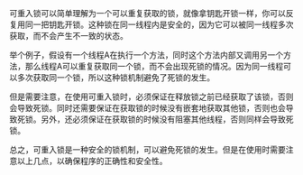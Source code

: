 可重入锁可以简单理解为一个可以重复获取的锁，就像拿钥匙开锁一样，你可以反复用同一把钥匙开锁。这种锁在同一线程内是安全的，因为它可以被同一线程多次获取，而不会产生不一致的状态。

举个例子，假设有一个线程A在执行一个方法，同时这个方法内部又调用另一个方法，那么线程A可以重复获取同一个锁，而不会出现死锁的情况。因为同一线程可以多次获取同一个锁，所以这种锁机制避免了死锁的发生。

但是需要注意，在使用可重入锁时，必须保证在释放锁之前已经获取了该锁，否则会导致死锁。同时还需要保证在获取锁的时候没有嵌套地获取其他锁，否则也会导致死锁。另外，还必须保证在获取锁的时候没有阻塞其他线程，否则同样会导致死锁。

总之，可重入锁是一种安全的锁机制，可以避免死锁的发生。但是在使用时需要注意以上几点，以确保程序的正确性和安全性。

